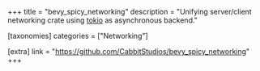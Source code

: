 +++
title = "bevy_spicy_networking"
description = "Unifying server/client networking crate using [tokio](https://github.com/tokio-rs/tokio) as asynchronous backend."

[taxonomies]
categories = ["Networking"]

[extra]
link = "https://github.com/CabbitStudios/bevy_spicy_networking"
+++
